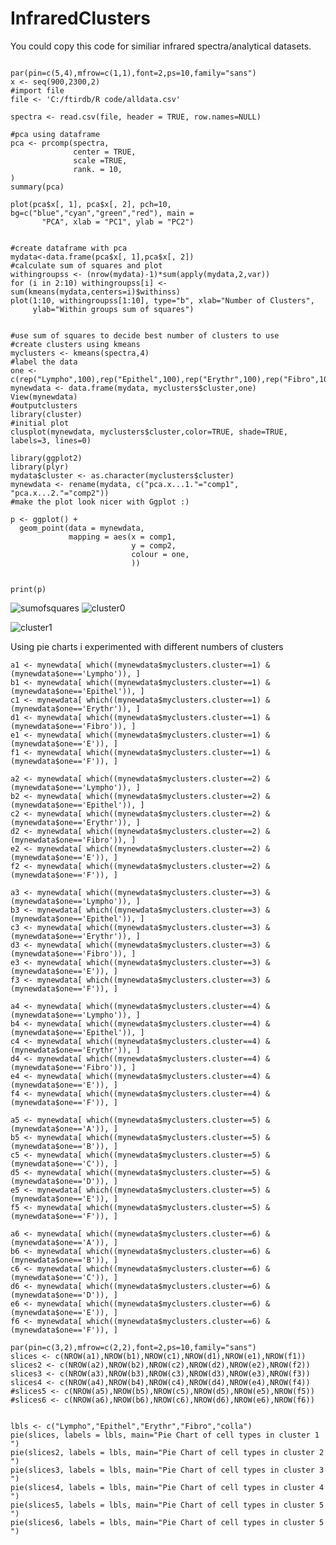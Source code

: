 InfraredClusters
================

You could copy this code for similiar infrared spectra/analytical datasets.

``` library(data.table)

par(pin=c(5,4),mfrow=c(1,1),font=2,ps=10,family="sans")
x <- seq(900,2300,2)
#import file
file <- 'C:/ftirdb/R code/alldata.csv'

spectra <- read.csv(file, header = TRUE, row.names=NULL)

#pca using dataframe
pca <- prcomp(spectra,
              center = TRUE,
              scale =TRUE,
              rank. = 10,
)
summary(pca)

plot(pca$x[, 1], pca$x[, 2], pch=10, bg=c("blue","cyan","green","red"), main =
       "PCA", xlab = "PC1", ylab = "PC2") 


#create dataframe with pca
mydata<-data.frame(pca$x[, 1],pca$x[, 2]) 
#calculate sum of squares and plot
withingroupss <- (nrow(mydata)-1)*sum(apply(mydata,2,var))
for (i in 2:10) withingroupss[i] <- sum(kmeans(mydata,centers=i)$withinss)
plot(1:10, withingroupss[1:10], type="b", xlab="Number of Clusters",
     ylab="Within groups sum of squares") 


#use sum of squares to decide best number of clusters to use 
#create clusters using kmeans
myclusters <- kmeans(spectra,4) 
#label the data
one <- c(rep("Lympho",100),rep("Epithel",100),rep("Erythr",100),rep("Fibro",101))
mynewdata <- data.frame(mydata, myclusters$cluster,one)
View(mynewdata) 
#outputclusters
library(cluster)
#initial plot
clusplot(mynewdata, myclusters$cluster,color=TRUE, shade=TRUE, labels=3, lines=0)

library(ggplot2)
library(plyr)
mydata$cluster <- as.character(myclusters$cluster)
mynewdata <- rename(mydata, c("pca.x...1."="comp1", "pca.x...2."="comp2"))
#make the plot look nicer with Ggplot :) 

p <- ggplot() +
  geom_point(data = mynewdata, 
             mapping = aes(x = comp1, 
                           y = comp2, 
                           colour = one,
                           ))


print(p)

```

![sumofsquares](cellclusters.jpeg) ![cluster0](plotofclusters.jpeg)

![cluster1](sumofs.jpeg)

Using pie charts i experimented with different numbers of clusters

    a1 <- mynewdata[ which((mynewdata$myclusters.cluster==1) &(mynewdata$one=='Lympho')), ]
    b1 <- mynewdata[ which((mynewdata$myclusters.cluster==1) &(mynewdata$one=='Epithel')), ]
    c1 <- mynewdata[ which((mynewdata$myclusters.cluster==1) &(mynewdata$one=='Erythr')), ]
    d1 <- mynewdata[ which((mynewdata$myclusters.cluster==1) &(mynewdata$one=='Fibro')), ]
    e1 <- mynewdata[ which((mynewdata$myclusters.cluster==1) &(mynewdata$one=='E')), ]
    f1 <- mynewdata[ which((mynewdata$myclusters.cluster==1) &(mynewdata$one=='F')), ]

    a2 <- mynewdata[ which((mynewdata$myclusters.cluster==2) &(mynewdata$one=='Lympho')), ]
    b2 <- mynewdata[ which((mynewdata$myclusters.cluster==2) &(mynewdata$one=='Epithel')), ]
    c2 <- mynewdata[ which((mynewdata$myclusters.cluster==2) &(mynewdata$one=='Erythr')), ]
    d2 <- mynewdata[ which((mynewdata$myclusters.cluster==2) &(mynewdata$one=='Fibro')), ]
    e2 <- mynewdata[ which((mynewdata$myclusters.cluster==2) &(mynewdata$one=='E')), ]
    f2 <- mynewdata[ which((mynewdata$myclusters.cluster==2) &(mynewdata$one=='F')), ]

    a3 <- mynewdata[ which((mynewdata$myclusters.cluster==3) &(mynewdata$one=='Lympho')), ]
    b3 <- mynewdata[ which((mynewdata$myclusters.cluster==3) &(mynewdata$one=='Epithel')), ]
    c3 <- mynewdata[ which((mynewdata$myclusters.cluster==3) &(mynewdata$one=='Erythr')), ]
    d3 <- mynewdata[ which((mynewdata$myclusters.cluster==3) &(mynewdata$one=='Fibro')), ]
    e3 <- mynewdata[ which((mynewdata$myclusters.cluster==3) &(mynewdata$one=='E')), ]
    f3 <- mynewdata[ which((mynewdata$myclusters.cluster==3) &(mynewdata$one=='F')), ]

    a4 <- mynewdata[ which((mynewdata$myclusters.cluster==4) &(mynewdata$one=='Lympho')), ]
    b4 <- mynewdata[ which((mynewdata$myclusters.cluster==4) &(mynewdata$one=='Epithel')), ]
    c4 <- mynewdata[ which((mynewdata$myclusters.cluster==4) &(mynewdata$one=='Erythr')), ]
    d4 <- mynewdata[ which((mynewdata$myclusters.cluster==4) &(mynewdata$one=='Fibro')), ]
    e4 <- mynewdata[ which((mynewdata$myclusters.cluster==4) &(mynewdata$one=='E')), ]
    f4 <- mynewdata[ which((mynewdata$myclusters.cluster==4) &(mynewdata$one=='F')), ]

    a5 <- mynewdata[ which((mynewdata$myclusters.cluster==5) &(mynewdata$one=='A')), ]
    b5 <- mynewdata[ which((mynewdata$myclusters.cluster==5) &(mynewdata$one=='B')), ]
    c5 <- mynewdata[ which((mynewdata$myclusters.cluster==5) &(mynewdata$one=='C')), ]
    d5 <- mynewdata[ which((mynewdata$myclusters.cluster==5) &(mynewdata$one=='D')), ]
    e5 <- mynewdata[ which((mynewdata$myclusters.cluster==5) &(mynewdata$one=='E')), ]
    f5 <- mynewdata[ which((mynewdata$myclusters.cluster==5) &(mynewdata$one=='F')), ]

    a6 <- mynewdata[ which((mynewdata$myclusters.cluster==6) &(mynewdata$one=='A')), ]
    b6 <- mynewdata[ which((mynewdata$myclusters.cluster==6) &(mynewdata$one=='B')), ]
    c6 <- mynewdata[ which((mynewdata$myclusters.cluster==6) &(mynewdata$one=='C')), ]
    d6 <- mynewdata[ which((mynewdata$myclusters.cluster==6) &(mynewdata$one=='D')), ]
    e6 <- mynewdata[ which((mynewdata$myclusters.cluster==6) &(mynewdata$one=='E')), ]
    f6 <- mynewdata[ which((mynewdata$myclusters.cluster==6) &(mynewdata$one=='F')), ]

    par(pin=c(3,2),mfrow=c(2,2),font=2,ps=10,family="sans")
    slices <- c(NROW(a1),NROW(b1),NROW(c1),NROW(d1),NROW(e1),NROW(f1))
    slices2 <- c(NROW(a2),NROW(b2),NROW(c2),NROW(d2),NROW(e2),NROW(f2))
    slices3 <- c(NROW(a3),NROW(b3),NROW(c3),NROW(d3),NROW(e3),NROW(f3))
    slices4 <- c(NROW(a4),NROW(b4),NROW(c4),NROW(d4),NROW(e4),NROW(f4))
    #slices5 <- c(NROW(a5),NROW(b5),NROW(c5),NROW(d5),NROW(e5),NROW(f5))
    #slices6 <- c(NROW(a6),NROW(b6),NROW(c6),NROW(d6),NROW(e6),NROW(f6))


    lbls <- c("Lympho","Epithel","Erythr","Fibro","colla")
    pie(slices, labels = lbls, main="Pie Chart of cell types in cluster 1 ")
    pie(slices2, labels = lbls, main="Pie Chart of cell types in cluster 2 ")
    pie(slices3, labels = lbls, main="Pie Chart of cell types in cluster 3 ")
    pie(slices4, labels = lbls, main="Pie Chart of cell types in cluster 4 ")
    pie(slices5, labels = lbls, main="Pie Chart of cell types in cluster 5 ")
    pie(slices6, labels = lbls, main="Pie Chart of cell types in cluster 5 ")
